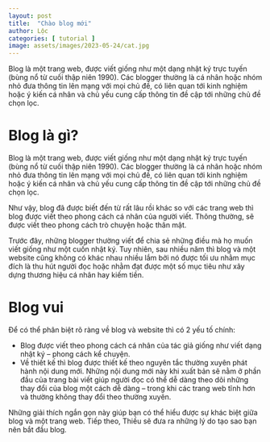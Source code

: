 ```yaml
---
layout: post
title:  "Chào blog mới"
author: Lộc
categories: [ tutorial ]
image: assets/images/2023-05-24/cat.jpg
---
```

Blog là một trang web, được viết giống như một dạng nhật ký trực tuyến (bùng nổ từ cuối thập niên 1990). Các blogger thường là cá nhân hoặc nhóm nhỏ đưa thông tin lên mạng với mọi chủ đề, có liên quan tới kinh nghiệm hoặc ý kiến cá nhân và chủ yếu cung cấp thông tin đề cập tới những chủ đề chọn lọc.

# Blog là gì?
Blog là một trang web, được viết giống như một dạng nhật ký trực tuyến (bùng nổ từ cuối thập niên 1990). Các blogger thường là cá nhân hoặc nhóm nhỏ đưa thông tin lên mạng với mọi chủ đề, có liên quan tới kinh nghiệm hoặc ý kiến cá nhân và chủ yếu cung cấp thông tin đề cập tới những chủ đề chọn lọc.

Như vậy, blog đã được biết đến từ rất lâu rồi khác so với các trang web thì blog được viết theo phong cách cá nhân của người viết. Thông thường, sẽ được viết theo phong cách trò chuyện hoặc thân mật.

Trước đây, những blogger thường viết để chia sẻ những điều mà họ muốn viết giống như một cuốn nhật ký. Tuy nhiên, sau nhiều năm thì blog và một website cũng không có khác nhau nhiều lắm bởi nó được tối ưu nhằm mục đích là thu hút người đọc hoặc nhằm đạt được một số mục tiêu như xây dựng thương hiệu cá nhân hay kiếm tiền.

# Blog vui

Để có thể phân biệt rõ ràng về blog và website thì có 2 yếu tố chính:  
* Blog được viết theo phong cách cá nhân của tác giả giống như viết dạng nhật ký – phong cách kể chuyện.
* Về thiết kế thì blog được thiết kế theo nguyên tắc thường xuyên phát hành nội dung mới. Những nội dung mới này khi xuất bản sẽ nằm ở phần đầu của trang bài viết giúp người đọc có thể dễ dàng theo dõi những thay đổi của blog một cách dễ dàng – trong khi các trang web tĩnh hơn và thường không thay đổi theo thường xuyên.  

Những giải thích ngắn gọn này giúp bạn có thể hiểu được sự khác biệt giữa blog và một trang web. Tiếp theo, Thiều sẽ đưa ra những lý do tạo sao bạn nên bắt đầu blog.